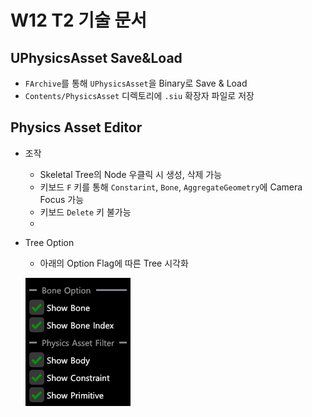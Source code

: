 
# W12 T2 기술 문서

## UPhysicsAsset Save&Load
- `FArchive`를 통해 `UPhysicsAsset`을 Binary로 Save & Load
- `Contents/PhysicsAsset` 디렉토리에 `.siu` 확장자 파일로 저장

## Physics Asset Editor
- 조작
    - Skeletal Tree의 Node 우클릭 시 생성, 삭제 가능
    - 키보드 `F` 키를 통해 `Constarint`, `Bone`, `AggregateGeometry`에 Camera Focus 가능
    - 키보드 `Delete` 키 불가능
    - 

- Tree Option
    - 아래의 Option Flag에 따른 Tree 시각화

    ![alt text](image.png)